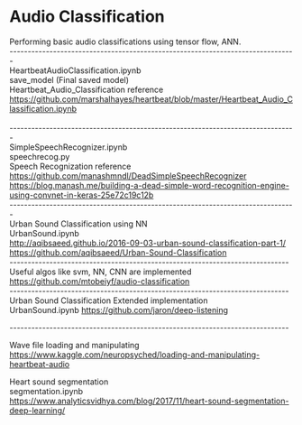 # Audio Classification 
Performing basic audio classifications using tensor flow, ANN. 
<br>
-------------------------------------------------------------------------------<br>
HeartbeatAudioClassification.ipynb<br>
save_model (Final saved model)<br>
Heartbeat_Audio_Classification reference <br>
https://github.com/marshalhayes/heartbeat/blob/master/Heartbeat_Audio_Classification.ipynb<br><br>
-------------------------------------------------------------------------------<br>
SimpleSpeechRecognizer.ipynb <br>
speechrecog.py <br>
Speech Recognization reference <br>
https://github.com/manashmndl/DeadSimpleSpeechRecognizer <br>
https://blog.manash.me/building-a-dead-simple-word-recognition-engine-using-convnet-in-keras-25e72c19c12b<br>
-------------------------------------------------------------------------------<br>
Urban Sound Classification using NN  <br>
UrbanSound.ipynb  <br>
http://aqibsaeed.github.io/2016-09-03-urban-sound-classification-part-1/  <br>
https://github.com/aqibsaeed/Urban-Sound-Classification  <br>
----------------------------------------------------------------------------- <br>
Useful algos like svm, NN, CNN are implemented <br>
https://github.com/mtobeiyf/audio-classification <br>
-----------------------------------------------------------------------------<br>
Urban Sound Classification Extended implementation  <br>
UrbanSound.ipynb
https://github.com/jaron/deep-listening <br>

-----------------------------------------------------------------------------<br>

Wave file loading and manipulating <br>
https://www.kaggle.com/neuropsyched/loading-and-manipulating-heartbeat-audio <br>



Heart sound segmentation <br>
segmentation.ipynb<br>
https://www.analyticsvidhya.com/blog/2017/11/heart-sound-segmentation-deep-learning/<br>
<br>
